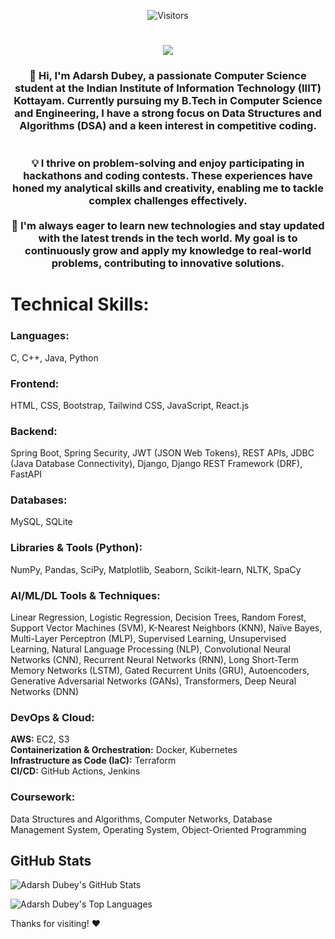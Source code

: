 <p align="center">
  <img src="https://visitor-badge.laobi.icu/badge?page_id=adarshiiit0117.adarshiiit0117" alt="Visitors" />
</p>

<h1 align="center">
  <img src="https://readme-typing-svg.herokuapp.com?font=Fira+Code&pause=500&color=FFA500&center=true&vCenter=true&width=600&lines=Hello+Visitors,+I'm+Adarsh+Dubey;Backend+Developer+and+AI/ML+Practitioner" />
</h1>



<h3 align="center">👋 Hi, I'm Adarsh Dubey, a passionate Computer Science student at the Indian Institute of Information Technology (IIIT) Kottayam. Currently pursuing my B.Tech in Computer Science and Engineering, I have a strong focus on Data Structures and Algorithms (DSA) and a keen interest in competitive coding.<br>
<br><br>💡 I thrive on problem-solving and enjoy participating in hackathons and coding contests. These experiences have honed my analytical skills and creativity, enabling me to tackle complex challenges effectively.<br><br>🚀 I'm always eager to learn new technologies and stay updated with the latest trends in the tech world. My goal is to continuously grow and apply my knowledge to real-world problems, contributing to innovative solutions.</h3>


<h1>Technical Skills:</h1>

<h3>Languages:</h3>
<p>C, C++, Java, Python</p>

<h3>Frontend:</h3>
<p>HTML, CSS, Bootstrap, Tailwind CSS, JavaScript, React.js</p>

<h3>Backend:</h3>
<p>Spring Boot, Spring Security, JWT (JSON Web Tokens), REST APIs, JDBC (Java Database Connectivity), Django, Django REST Framework (DRF), FastAPI</p>

<h3>Databases:</h3>
<p>MySQL, SQLite</p>

<h3>Libraries & Tools (Python):</h3>
<p>NumPy, Pandas, SciPy, Matplotlib, Seaborn, Scikit-learn, NLTK, SpaCy</p>

<h3>AI/ML/DL Tools & Techniques:</h3>
<p>
    Linear Regression, Logistic Regression, Decision Trees, Random Forest, Support Vector Machines (SVM), K-Nearest Neighbors (KNN), Naïve Bayes, Multi-Layer Perceptron (MLP), Supervised Learning, Unsupervised Learning, Natural Language Processing (NLP),
    Convolutional Neural Networks (CNN), Recurrent Neural Networks (RNN), Long Short-Term Memory Networks (LSTM), Gated Recurrent Units (GRU), Autoencoders, Generative Adversarial Networks (GANs), Transformers, Deep Neural Networks (DNN)
</p>

<h3>DevOps & Cloud:</h3>
<p>
    <strong>AWS:</strong> EC2, S3 <br>
    <strong>Containerization & Orchestration:</strong> Docker, Kubernetes <br>
    <strong>Infrastructure as Code (IaC):</strong> Terraform <br>
    <strong>CI/CD:</strong> GitHub Actions, Jenkins
</p>

<h3>Coursework:</h3>
<p>Data Structures and Algorithms, Computer Networks, Database Management System, Operating System, Object-Oriented Programming</p>





<h2>GitHub Stats</h2>

![Adarsh Dubey's GitHub Stats](https://github-readme-stats.vercel.app/api?username=adarshiiit0117&show_icons=true&include_all_commits=true&theme=vue-dark)




![Adarsh Dubey's Top Languages](https://github-readme-stats.vercel.app/api/top-langs/?username=adarshiiit0117&theme=vue-dark&show_icons=true&hide_border=true&layout=compact)





Thanks for visiting! ❤️




